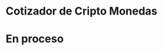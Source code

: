 # Cotizador de Cripto Monedas

# En proceso

<!--
https://github.com/codigoconjuan/cripto_react

API
https://www.cryptocompare.com/
04a5eb37b223a70a59fdfec2ff6aa99473cc1bf041b7fa8a073c2923e18b2c71

https://min-api.cryptocompare.com/data/pricemulti?fsyms=ETH,DASH&tsyms=BTC,USD,EUR&api_key=INSERT-YOUR-API-KEY-HERE


https://min-api.cryptocompare.com/data/pricemulti?fsyms=ETH,DASH&tsyms=BTC,USD,EUR&api_key=04a5eb37b223a70a59fdfec2ff6aa99473cc1bf041b7fa8a073c2923e18b2c71
-->
